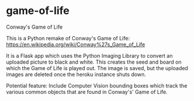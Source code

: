 # game-of-life
Conway's Game of Life

This is a Python remake of Conway's Game of Life: https://en.wikipedia.org/wiki/Conway%27s_Game_of_Life

It is a Flask app which uses the Python Imaging Library to convert an uploaded picture to black and white. This creates the seed and board on which the Game of Life is played out.
The image is saved, but the uploaded images are deleted once the heroku instance shuts down.

Potential feature: Include Computer Vision bounding boxes which track the various common objects that are found in Conway's' Game of Life.
